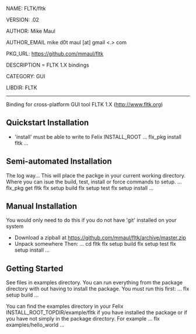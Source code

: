 NAME: FLTK/fltk

VERSION: .02

AUTHOR: Mike Maul

AUTHOR_EMAIL mike d0t maul [at] gmail <.> com

PKG_URL: https://github.com/mmaul/fltk

DESCRIPTION = FLTK 1.X bindings

CATEGORY: GUI

LIBDIR: FLTK

-----
Binding for cross-platform GUI tool FLTK 1.X (http://www.fltk.org)

## Quickstart Installation ##
* 'install' must be able to write to Felix INSTALL_ROOT
...
flx_pkg install fltk 
...

## Semi-automated Installation ##
The log way... This will place the packge in your current working directory.
Where you can isue the build, test, install or force commands to setup.
...
flx_pkg get fltk
flx setup build
flx setup test
flx setup install
...

## Manual Installation ##
You would only need to do this if you do not have 'git' installed on your system

* Download a zipball at <https://github.com/mmaul/fltk/archive/master.zip>
* Unpack somewhere
Then:
...
cd fltk
flx setup build
flx setup test
flx setup install
...

## Getting Started ##
See files in examples directory. You can run everything from the package
directory with out having to install the package. You must run this first:
...
flx setup build
...

You can find the examples directory in your Felix INSTALL_ROOT_TOPDIR/example/fltk if you have installed the package or if you have not simply in the package directory. For example
...
flx examples/hello_world
...